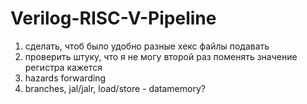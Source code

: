 # Verilog-RISC-V-Pipeline

1. сделать, чтоб было удобно разные хекс файлы подавать
2. проверить штуку, что я не могу второй раз поменять значение регистра кажется
3. hazards forwarding
4. branches, jal/jalr, load/store - datamemory?